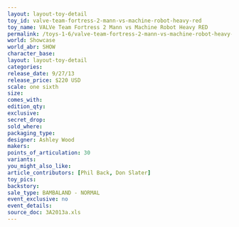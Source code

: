 ```yaml
---
layout: layout-toy-detail 
toy_id: valve-team-fortress-2-mann-vs-machine-robot-heavy-red
toy_name: VALVe Team Fortress 2 Mann vs Machine Robot Heavy RED
permalink: /toys-1-6/valve-team-fortress-2-mann-vs-machine-robot-heavy-red.html
world: Showcase
world_abr: SHOW
character_base: 
layout: layout-toy-detail
categories: 
release_date: 9/27/13
release_price: $220 USD
scale: one sixth
size: 
comes_with: 
edition_qty: 
exclusive: 
secret_drop: 
sold_where: 
packaging_type: 
designer: Ashley Wood
makers: 
points_of_articulation: 30
variants: 
you_might_also_like: 
article_contributors: [Phil Back, Don Slater]
toy_pics: 
backstory: 
sale_type: BAMBALAND - NORMAL
event_exclusive: no
event_details: 
source_doc: 3A2013a.xls
---
```

